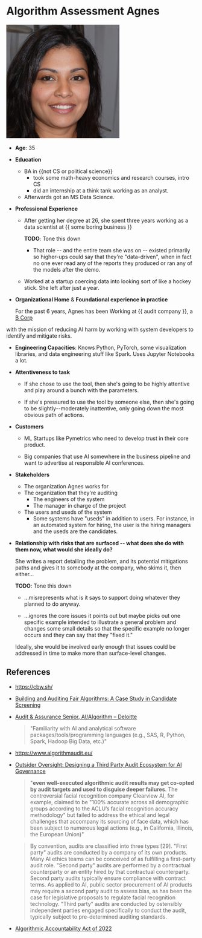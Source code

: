 # Algorithm Assessment Agnes

<img alt="Headshot of Agnes" src="./images/image2.png" width="300">

- **Age**: 35

- **Education**
  - BA in {{not CS or political science}}
    - took some math-heavy economics and research courses, intro CS
    - did an internship at a think tank working as an analyst.
  - Afterwards got an MS Data Science.

- **Professional Experience**
  - After getting her degree at 26, she spent three years 
    working as a data scientist at {{ some boring business }}

    **TODO**: Tone this down

    - That role -- and the entire team she was on --
      existed primarily so higher-ups
      could say that they're "data-driven",
      when in fact no one ever read any of the reports they produced
      or ran any of the models after the demo.

  - Worked at a startup coercing data 
    into looking sort of like a hockey stick.
    She left after just a year.

- **Organizational Home** & **Foundational experience in practice**

  For the past 6 years, Agnes has been Working at {{ audit company }}, 
  a [B Corp](https://en.wikipedia.org/wiki/Benefit_corporation)
<!-- ^^^^^^ Sort of a compromise between for-profit and non-profit -->
  with the mission of reducing AI harm
  by working with system developers 
  to identify and mitigate risks.

- **Engineering Capacities**:
  Knows Python, PyTorch, some visualization libraries,
  and data engineering stuff like Spark.
  Uses Jupyter Notebooks a lot.

- **Attentiveness to task**
  - If she chose to use the tool,
    then she's going to be highly attentive
    and play around a bunch with the parameters.

  - If she's pressured to use the tool by someone else,
    then she's going to be slightly--moderately inattentive,
    only going down the most obvious path of actions.

- **Customers**
  - ML Startups like Pymetrics who need 
    to develop trust in their core product.

  - Big companies that use AI somewhere in the business pipeline
    and want to advertise at responsible AI conferences.

- **Stakeholders**
  - The organization Agnes works for
  - The organization that they're auditing
    - The engineers of the system
    - The manager in charge of the project
  - The users and useds of the system
    - Some systems have "useds" in addition to users.
      For instance, in an automated system for hiring,
      the user is the hiring managers
      and the useds are the candidates.

- **Relationship with risks that are surfaced -- 
  what does she do with them now, what would she ideally do?**

  She writes a report detailing the problem,
  and its potential mitigations paths
  and gives it to somebody at the company, who skims it,
  then either...

  **TODO**: Tone this down

  - ...misrepresents what is it says
    to support doing whatever they planned to do anyway.

  - ...ignores the core issues it points out
    but maybe picks out one specific example
    intended to illustrate a general problem
    and changes some small details so that the specific example
    no longer occurs and they can say that they "fixed it."

  Ideally, she would be involved early enough
  that issues could be addressed in time 
  to make more than surface-level changes.


## References

- <https://cbw.sh/>

- [Building and Auditing Fair Algorithms: 
   A Case Study in Candidate Screening](
    https://evijit.github.io/docs/pymetrics_audit_FAccT.pdf
  )

- [Audit & Assurance Senior, AI/Algorithm – Deloitte](
    https://web.archive.org/web/20220819175429/https://apply.deloitte.com/careers/JobDetail/Audit-Assurance-Senior-AI-Algorithm/99280
  )
  
  > "Familiarity with AI and analytical software packages/tools/programming languages (e.g., SAS, R, Python, Spark, Hadoop Big Data, etc.)"

- <https://www.algorithmaudit.eu/>

- [Outsider Oversight:
  Designing a Third Party Audit Ecosystem for AI Governance](
    https://arxiv.org/pdf/2206.04737.pdf
  )

  > "**even well-executed algorithmic audit results may get co-opted by 
  >  audit targets and used to disguise deeper failures**. The 
  >  controversial facial recognition company Clearview AI, for 
  >  example, claimed to be "100% accurate across all demographic 
  >  groups according to the ACLU’s facial recognition accuracy 
  >  methodology" but failed to address the ethical and legal 
  >  challenges that accompany its sourcing of face data, which has 
  >  been subject to numerous legal actions (e.g., in California, 
  >  Illinois, the European Union)"

  > By convention, audits are classified into three types [29]. 
  > "First party" audits are conducted by a company of its own 
  > products. Many AI ethics teams can be conceived of as fulfilling 
  > a first-party audit role. "Second party" audits are performed by 
  > a contractual counterparty or an entity hired by that contractual 
  > counterparty. Second party audits typically ensure compliance 
  > with contract terms. As applied to AI, public sector procurement 
  > of AI products may require a second party audit to assess bias, 
  > as has been the case for legislative proposals to regulate facial 
  > recognition technology. "Third party" audits are conducted by 
  > ostensibly independent parties engaged specifically to conduct 
  > the audit, typically subject to pre-determined auditing standards.

- [Algorithmic Accountability Act of 2022](
    https://www.congress.gov/bill/117th-congress/house-bill/6580/text
  )
